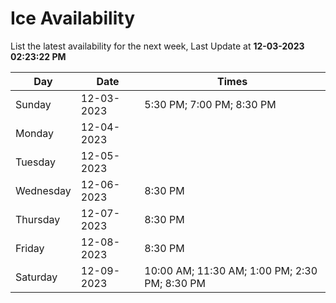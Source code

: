 # Ice Availability

List the latest availability for the next week, Last Update at **12-03-2023 02:23:22 PM**

| Day         | Date        | Times       |
| ----------- | ----------- | ----------- |
|Sunday|12-03-2023|5:30 PM; 7:00 PM; 8:30 PM|
|Monday|12-04-2023||
|Tuesday|12-05-2023||
|Wednesday|12-06-2023|8:30 PM|
|Thursday|12-07-2023|8:30 PM|
|Friday|12-08-2023|8:30 PM|
|Saturday|12-09-2023|10:00 AM; 11:30 AM; 1:00 PM; 2:30 PM; 8:30 PM|
